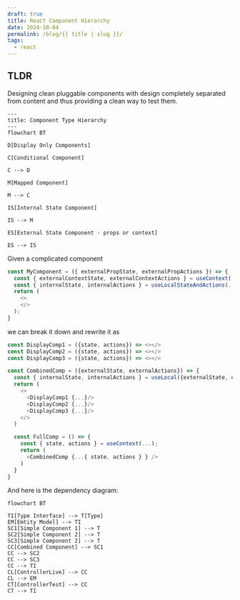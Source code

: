```yaml
---
draft: true
title: React Component Hierarchy
date: 2024-10-04
permalink: /blog/{{ title | slug }}/
tags:
  - react
---
```


## TLDR

Designing clean pluggable components with design completely separated from content and thus providing a clean way to test them.

```mermaid
---
title: Component Type Hierarchy
---
flowchart BT

D[Display Only Components]

C[Conditional Component]

C --> D

M[Mapped Component]

M --> C

IS[Internal State Component]

IS --> M

ES[External State Component - props or context]

ES --> IS

```

Given a complicated component

```ts
const MyComponent = ({ externalPropState, externalPropActions }) => {
  const { externalContextState, externalContextActions } = useContext(...);
  const { internalState, internalActions } = useLocalStateAndActions(...);
  return (
    <>
    </>
  );
}
```

we can break it down and rewrite it as

```ts
const DisplayComp1 = ({state, actions}) => <></>
const DisplayComp2 = ({state, actions}) => <></>
const DisplayComp3 = ({state, actions}) => <></>

const CombinedComp = ({externalState, externalActions}) => {
  const { internalState, internalActions } = useLocal({externalState, externalActions});
  return (
    <>
      <DisplayComp1 {...}/>
      <DisplayComp2 {...}/>
      <DisplayComp3 {...}/>
    </>
  )

  const FullComp = () => {
    const { state, actions } = useContext(...);
    return (
      <CombinedComp {...{ state, actions } } />
    )
  }
}
```

And here is the dependency diagram:

```mermaid
flowchart BT

TI[Type Interface] --> T[Type]
EM[Emtity Model] --> TI
SC1[Simple Component 1] --> T
SC2[Simple Component 2] --> T
SC3[Simple Component 2] --> T
CC[Combined Component] --> SC1
CC --> SC2
CC --> SC3
CC --> TI
CL[ControllerLive] --> CC
CL --> EM
CT[ControllerTest] --> CC
CT --> TI
```
